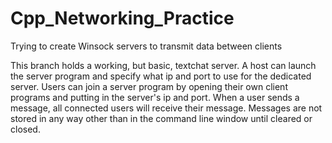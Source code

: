 # Cpp_Networking_Practice
Trying to create Winsock servers to transmit data between clients

This branch holds a working, but basic, textchat server. A host can launch the server program and specify what ip and port to use for the dedicated server. Users can join a server program by opening their own client programs and putting in the server's ip and port. When a user sends a message, all connected users will receive their message. Messages are not stored in any way other than in the command line window until cleared or closed.
